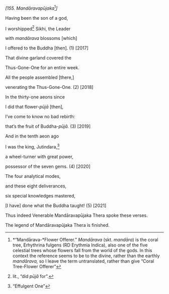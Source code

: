 *\[155. Mandāravapūjaka*[^1]*\]*

Having been the son of a god,

I worshipped[^2] Sikhi, the Leader

with *mandārava* blossoms \[which\]

I offered to the Buddha \[then\]. (1) \[2017\]

That divine garland covered the

Thus-Gone-One for an entire week.

All the people assembled \[there,\]

venerating the Thus-Gone-One. (2) \[2018\]

In the thirty-one aeons since

I did that flower-*pūjā* \[then\]*,*

I’ve come to know no bad rebirth:

that’s the fruit of Buddha-*pūjā.* (3) \[2019\]

And in the tenth aeon ago

I was the king, Jutindara,[^3]

a wheel-turner with great power,

possessor of the seven gems. (4) \[2020\]

The four analytical modes,

and these eight deliverances,

six special knowledges mastered,

\[I have\] done what the Buddha taught! (5) \[2021\]

Thus indeed Venerable Mandāravapūjaka Thera spoke these verses.

The legend of Mandāravapūjaka Thera is finished.

[^1]: *“Mandārava-*Flower Offerer.” *Mandārava* (skt. *mandāra*) is the
    coral tree, Erhythrina fulgens (RD Erythmia Indica), also one of the
    five celestial trees whose flowers fall from the world of the gods.
    In this context the reference seems to be to the divine, rather than
    the earthly *mandārava,* so I leave the term untranslated, rather
    than give “Coral Tree-Flower Offerer”

[^2]: lit., “did *pūjā* for”.

[^3]: “Effulgent One”
